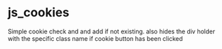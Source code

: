 # js_cookies

Simple cookie check and and add if not existing. also hides the div holder with the specific class name if cookie button has been clicked

